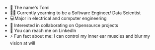 - 👋 The name's Tomi 
- 🔭👀 Currently yearning to be a Software Engineer/ Data Scientist
- 💻Major in electrical and computer engineering
- 🤝 Interested in collaborating on Opensource projects
- 📌 You can reach me on LinkedIn
- ⚡ Fun fact about me: I can control my inner ear muscles and blur my vision at will
